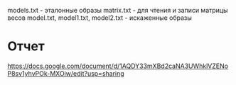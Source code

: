 models.txt - эталонные образы
matrix.txt - для чтения и записи матрицы весов
model.txt, model1.txt, model2.txt - искаженные образы

# Отчет 
https://docs.google.com/document/d/1AQDY33mXBd2caNA3UWhklVZENoP8sv1yhvPOk-MXOiw/edit?usp=sharing
